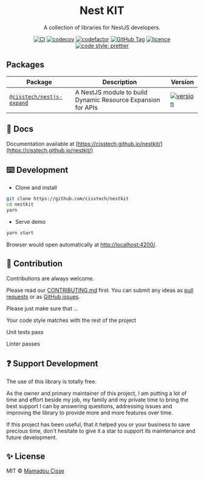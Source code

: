 <!-- markdownlint-disable MD033 -->

<h1 align="center"> Nest KIT</h1>

<div align="center">

A collection of libraries for NestJS developers.

[![CI](https://github.com/cisstech/nestkit/actions/workflows/ci.yml/badge.svg)](https://github.com/cisstech/nestkit/actions/workflows/ci.yml)
[![codecov](https://codecov.io/gh/cisstech/nestkit/branch/main/graph/badge.svg)](https://codecov.io/gh/cisstech/nestkit)
[![codefactor](https://www.codefactor.io/repository/github/cisstech/nestkit/badge/main)](https://www.codefactor.io/repository/github/cisstech/nestkit/overview/main)
[![GitHub Tag](https://img.shields.io/github/tag/cisstech/nestkit.svg)](https://github.com/cisstech/nestkit/tags)
[![licence](https://img.shields.io/github/license/cisstech/nestkit)](https://github.com/cisstech/nestkit/blob/main/LICENSE)
[![code style: prettier](https://img.shields.io/badge/code_style-prettier-ff69b4.svg)](https://github.com/prettier/prettier)

</div>

## Packages

| Package                                    | Description                                                  | Version                                                                                                                       |
| ------------------------------------------ | ------------------------------------------------------------ | ----------------------------------------------------------------------------------------------------------------------------- |
| [`@cisstech/nestjs-expand`](./libs/expand) | A NestJS module to build Dynamic Resource Expansion for APIs | [![version](https://img.shields.io/npm/v/@cisstech/nestjs-expand.svg)](https://www.npmjs.com/package/@cisstech/nestjs-expand) |

## 📄 Docs

Documentation available at [https://cisstech.github.io/nestkit/](https://cisstech.github.io/nestkit/)

## ⌨️ Development

- Clone and install

```bash
git clone https://github.com/cisstech/nestkit
cd nestkit
yarn
```

- Serve demo

```bash
yarn start
```

Browser would open automatically at <http://localhost:4200/>.

## 🤝 Contribution

Contributions are always welcome. <br/>

Please read our [CONTRIBUTING.md](https://github.com/cisstech/nestkit/blob/main/CONTRIBUTING.md) first. You can submit any ideas as [pull requests](https://github.com/cisstech/nestkit/pulls) or as [GitHub issues](https://github.com/cisstech/nestkit/issues).

Please just make sure that ...

Your code style matches with the rest of the project

Unit tests pass

Linter passes

## ❓ Support Development

The use of this library is totally free.

As the owner and primary maintainer of this project, I am putting a lot of time and effort beside my job, my family and my private time to bring the best support I can by answering questions, addressing issues and improving the library to provide more and more features over time.

If this project has been useful, that it helped you or your business to save precious time, don't hesitate to give it a star to support its maintenance and future development.

## ✨ License

MIT © [Mamadou Cisse](https://github.com/cisstech)
